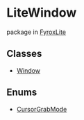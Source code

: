 # LiteWindow
package in [FyroxLite](../scripting_api_cs.md)
## Classes
* [Window](../LiteWindow/Window.md)
## Enums
* [CursorGrabMode](lite_window/../LiteWindow/CursorGrabMode.md)
